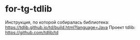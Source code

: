 # for-tg-tdlib
Инструкция, по которой собиралась библиотека:
https://tdlib.github.io/td/build.html?language=Java
Проект tdlib:
https://github.com/tdlib/td
